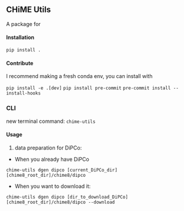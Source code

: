 ## CHiME Utils
A package for 



#### Installation

`pip install .`

#### Contribute

I recommend making a fresh conda env, you can install with <br>

`pip install -e .[dev]` 
`pip install pre-commit`
`pre-commit install --install-hooks`

### CLI 

new terminal command: 
`chime-utils`

#### Usage
1. data preparation for DiPCo:
  - When you already have DiPCo

`chime-utils dgen dipco [current_DiPCo_dir] [chime8_root_dir]/chime8/dipco`

  - When you want to download it:

`chime-utils dgen dipco [dir_to_download_DiPCo] [chime8_root_dir]/chime8/dipco --download`
